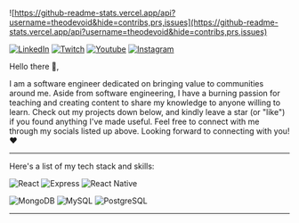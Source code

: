 
![https://github-readme-stats.vercel.app/api?username=theodevoid&hide=contribs,prs,issues](https://github-readme-stats.vercel.app/api?username=theodevoid&hide=contribs,prs,issues)

[![LinkedIn](https://cdn2.iconfinder.com/data/icons/social-media-2285/512/1_Linkedin_unofficial_colored_svg-48.png)](https://www.linkedin.com/in/tmangowal/)
[![Twitch](https://cdn0.iconfinder.com/data/icons/social-network-7/50/16-48.png)](https://www.twitch.tv/voidfnc)
[![Youtube](https://cdn1.iconfinder.com/data/icons/logotypes/32/youtube-48.png)](https://www.youtube.com/channel/UCA_gvQ2y7RqycyqWKu7cq-g)
[![Instagram](https://cdn2.iconfinder.com/data/icons/social-media-applications/64/social_media_applications_3-instagram-48.png)](https://www.instagram.com/theodevoid/)

Hello there 👋,

I am a software engineer dedicated on bringing value to communities around me. Aside from software engineering, I have a burning passion for teaching and creating content to share my knowledge to anyone willing to learn. Check out my projects down below, and kindly leave a star (or "like") if you found anything I've made useful. Feel free to connect with me through my socials listed up above. Looking forward to connecting with you! ❤️

---

Here's a list of my tech stack and skills:


![React](https://img.shields.io/badge/-React-blue?style=for-the-badge)
![Express](https://img.shields.io/badge/-Express-green?style=for-the-badge)
![React Native](https://img.shields.io/badge/-react_native-blue?style=for-the-badge)

![MongoDB](https://img.shields.io/badge/-Mongodb-brightgreen?style=for-the-badge)
![MySQL](https://img.shields.io/badge/-mysql-white?style=for-the-badge)
![PostgreSQL](https://img.shields.io/badge/-postgresql-lightblue?style=for-the-badge)

---
